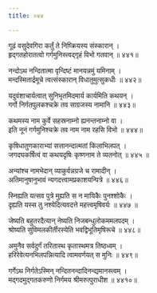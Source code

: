 ```yaml
---
title: ०४४

---
```

<div class="audioEmbed"  caption="सीतालक्ष्मी-वाचनम्" src="https://sanskritdocuments.org/sites/completenarayaneeyam/SoundFiles/044/044_01.mp3"></div>


गूढं वसुदेवगिरा कर्तुं ते निष्क्रियस्य संस्कारान् ।  
हृद्गतहोरातत्वो गर्गमुनिस्त्वद्गृहं विभो गतवान् ॥ ४४१॥

<div class="audioEmbed"  caption="सीतालक्ष्मी-वाचनम्" src="https://sanskritdocuments.org/sites/completenarayaneeyam/SoundFiles/044/044_02.mp3"></div>


नन्दोऽथ नन्दितात्मा वृन्दिष्टं मानयन्नमुं यमिनाम् ।  
मन्दस्मितार्द्रमूचे त्वत्संस्कारान् विधातुमुत्सुकधीः ॥ ४४२॥

<div class="audioEmbed"  caption="सीतालक्ष्मी-वाचनम्" src="https://sanskritdocuments.org/sites/completenarayaneeyam/SoundFiles/044/044_03.mp3"></div>


यदुवंशाचार्यत्वात् सुनिभृतमिदमार्य कार्यमिति कथयन् ।  
गर्गो निर्गतपुलकश्चक्रे तव साग्रजस्य नामानि ॥ ४४३॥

<div class="audioEmbed"  caption="सीतालक्ष्मी-वाचनम्" src="https://sanskritdocuments.org/sites/completenarayaneeyam/SoundFiles/044/044_04.mp3"></div>


कथमस्य नाम कुर्वे सहस्रनाम्नो ह्यनन्तनाम्नो वा ।  
इति नूनं गर्गमुनिश्चक्रे तव नाम नाम रहसि विभो ॥ ४४४॥

<div class="audioEmbed"  caption="सीतालक्ष्मी-वाचनम्" src="https://sanskritdocuments.org/sites/completenarayaneeyam/SoundFiles/044/044_05.mp3"></div>


कृषिधातुणकाराभ्यां सत्तानन्दात्मतां किलाभिलपत् ।  
जगदघकर्षित्वं वा कथयदृषिः कृष्णनाम ते व्यतनोत् ॥ ४४५ ॥

<div class="audioEmbed"  caption="सीतालक्ष्मी-वाचनम्" src="https://sanskritdocuments.org/sites/completenarayaneeyam/SoundFiles/044/044_06.mp3"></div>


अन्यांश्च नामभेदान् व्याकुर्वन्नग्रजे च रामादीन् ।  
अतिमानुषानुभावं न्यगदत्त्वामप्रकाशयन्पित्रे ॥ ४४६॥

<div class="audioEmbed"  caption="सीतालक्ष्मी-वाचनम्" src="https://sanskritdocuments.org/sites/completenarayaneeyam/SoundFiles/044/044_07.mp3"></div>


स्निह्यति यत्सव पुत्रे मुह्यति स न मायिकैः पुनश्शोकैः ।  
दृह्यति यस्स तु नश्येदित्यवदत्ते महत्त्वमृषिवर्यः ॥ ४४७ ॥

<div class="audioEmbed"  caption="सीतालक्ष्मी-वाचनम्" src="https://sanskritdocuments.org/sites/completenarayaneeyam/SoundFiles/044/044_08.mp3"></div>


जेष्यति बहुतरदैत्यान् नेष्यति निजबन्धुलोकममलपदम् ।  
श्रोष्यति सुविमलकीर्तीरस्येति भवद्विभूतिमृषिरूचे ॥ ४४८॥

<div class="audioEmbed"  caption="सीतालक्ष्मी-वाचनम्" src="https://sanskritdocuments.org/sites/completenarayaneeyam/SoundFiles/044/044_09.mp3"></div>


अमुनैव सर्वदुर्गं तरितास्थ कृतास्थमत्र तिष्ठध्वम् ।  
हरिरेवेत्यनभिलपन्नित्यादि त्वामवर्णयत् स मुनिः ॥ ४४९॥

<div class="audioEmbed"  caption="सीतालक्ष्मी-वाचनम्" src="https://sanskritdocuments.org/sites/completenarayaneeyam/SoundFiles/044/044_10.mp3"></div>


गर्गेऽथ निर्गतेऽस्मिन् नन्दितनन्दादिनन्द्यमानस्त्वम् ।  
मद्गदमुद्गतकरुणो निर्गमय श्रीमरुत्पुराधीश ॥ ४४१०॥